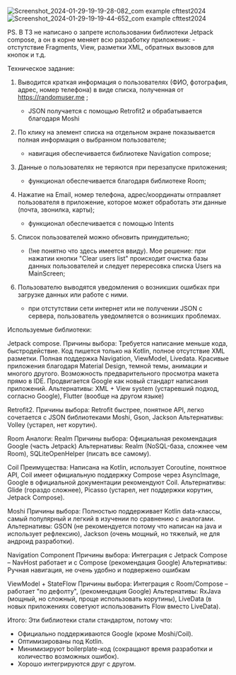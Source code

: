 

![Screenshot_2024-01-29-19-19-28-082_com example cfttest2024](https://github.com/OrionDevelopNSK/CFTTest2024/assets/86998536/cf54adb0-1ec4-4249-a11e-f98db646761e)
![Screenshot_2024-01-29-19-19-44-652_com example cfttest2024](https://github.com/OrionDevelopNSK/CFTTest2024/assets/86998536/e1a29ddf-7fad-4495-9cc9-dee30901fa1d)





PS. В ТЗ не написано о запрете использовании библиотеки Jetpack compose, а он в корне меняет всю разработку приложения:
	- отстутствие Fragments, View, разметки XML, обратных вызовов для кнопок и т.д.


Техническое задание:

1. Выводится краткая информация о пользователях (ФИО, фотография, адрес, номер телефона) в виде списка, полученная от https://randomuser.me ;

	- JSON получается с помощью Retrofit2 и обрабатывается благодаря Moshi

2. По клику на элемент списка на отдельном экране показывается полная информация о выбранном пользователе;

	- навигация обеспечивается библиотеке Navigation compose;

3. Данные о пользователях не теряются при перезапуске приложения;

	- функционал обеспечивается благодаря библиотеке Room;
   
4. Нажатие на Email, номер телефона, адрес/координаты отправляет пользователя в приложение, которое может обработать эти данные (почта, звонилка, карты);

	- функционал обеспечивается с помощью Intents
   
5. Список пользователей можно обновить принудительно;

	- (!не понятно что здесь имеется ввиду). Мое решение: при нажатии кнопки "Clear users list" происходит очистка базы данных пользователей и следует перересовка списка Users на MainScreen;

6. Пользователю выводятся уведомления о возникших ошибках при загрузке данных или работе с ними.

	- при отстутствии сети интернет или не получении JSON с сервера, пользователь уведомляется о возникших проблемах.


Используемые библиотеки:

Jetpack compose.
Причины выбора: 
Требуется написание меньше кода, быстродействие. 
Код пишется только на Kotlin, полное отсутствие XML разметки.
Полная поддержка Navigation, ViewModel, Livedata.
Красивые приложения благодаря Material Design, темной темы, анимации и многого другого. 
Возможность предварительного просмотра макета прямо в IDE. 
Продвигается Google как новый стандарт написания приложений.
Альтернативы: XML + View system (устаревший подход, согласно Google), Flutter (вообще на другом языке)

Retrofit2.
Причины выбора:
Retrofit быстрее, понятное API, легко сочетается с JSON библиотеками Moshi, Gson, Jackson
Альтернативы: Volley (устарел, нет корутин).

Room
Аналоги: Realm
Причины выбора:
Официальная рекомендация Google (часть Jetpack)
Альтернативы: Realm (NoSQL-база, сложнее чем Room), SQLiteOpenHelper (писать все самому).


Coil
Преимущества:
Написана на Kotlin, использует Coroutine,  понятное API, 
Coil имеет официальную поддержку Compose через AsyncImage, Google в официальной документации рекомендуют Coil.
Альтернативы: Glide (гораздо сложнее), Picasso (устарел, нет поддержки корутин, Jetpack Compose).

Moshi
Причины выбора:
Полностью поддерживает Kotlin data-классы, самый популярный и легкий в изучении по сравнению с аналогами.
Альтернативы: GSON (не рекомендуется потому что написан на java и использует рефлексию), Jackson (очень мощный, но тяжелый, не для андроид разработки).

Navigation Component
Причины выбора:
Интеграция с Jetpack Compose – NavHost работает и с Compose (рекомендация Google)
Альтернативы: Ручная навигация, не очень удобно и подвержено ошибкам

ViewModel + StateFlow
Причины выбора:
Интеграция с Room/Compose – работает "по дефолту", (рекомендация Google)
Альтернативы: RxJava (мощный, но сложный, проще использовать корутины),
LiveData (в новых приложениях советуют использованить Flow вместо LiveData).

Итого:
Эти библиотеки стали стандартом, потому что:
 - Официально поддерживаются Google (кроме Moshi/Coil).
 - Оптимизированы под Kotlin.
 - Минимизируют boilerplate-код (сокращают время разработки и количество возможных ошибок).
 - Хорошо интегрируются друг с другом.


